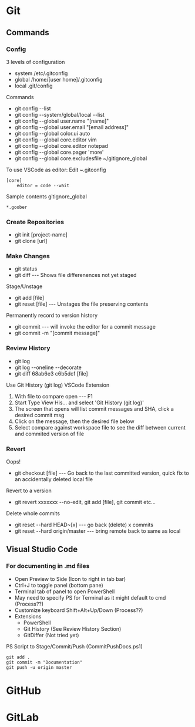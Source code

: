 # Git

## Commands

### Config
3 levels of configuration
* system /etc/.gitconfig
* global /home/[user home]/.gitconfig
* local  .git/config

Commands
* git config --list
* git config --system/global/local --list
* git config --global user.name "[name]"
* git config --global user.email "[email address]"
* git config --global color.ui auto
* git config --global core.editor vim
* git config --global core.editor notepad
* git config --global core.pager 'more'
* git config --global core.excludesfile ~/gitignore_global

To use VSCode as editor: Edit ~\.gitconfig

    [core]
        editor = code --wait

Sample contents gitignore_global

    *.goober

### Create Repositories

* git init [project-name]
* git clone [url]

### Make Changes

* git status
* git diff --- Shows file differenences not yet staged

Stage/Unstage
* git add [file]
* git reset [file] --- Unstages the file preserving contents

Permanently record to version history
* git commit --- will invoke the editor for a commit message
* git commit -m "[commit message]"

### Review History
* git log
* git log --oneline --decorate
* git diff 68ab6e3 c6b5dcf [file]

Use Git History (git log) VSCode Extension
1. With file to compare open --- F1
2. Start Type View His... and select 'Git History (git log)'
3. The screen that opens will list commit messages and SHA, click a desired commit msg
4. Click on the message, then the desired file below
5. Select compare against workspace file to see the diff between current and commited version of file

### Revert
Oops!
* git checkout [file] --- Go back to the last committed version, quick fix to an accidentally deleted local file

Revert to a version
* git revert xxxxxxx --no-edit, git add [file], git commit etc...

Delete whole commits
* git reset --hard HEAD~[x] --- go back (delete) x commits
* git reset --hard origin/master --- bring remote back to same as local

## Visual Studio Code

### For documenting in .md files

* Open Preview to Side (Icon to right in tab bar)
* Ctrl+J to toggle panel (bottom pane)
* Terminal tab of panel to open PowerShell
* May need to specify PS for Terminal as it might default to cmd (Process??)
* Customize keyboard Shift+Alt+Up/Down (Process??)
* Extensions
    * PowerShell
    * Git History (See Review History Section)
    * GitDiffer (Not tried yet)

PS Script to Stage/Commit/Push  (CommitPushDocs.ps1)

    git add .
    git commit -m "Documentation"
    git push -u origin master

# GitHub


# GitLab